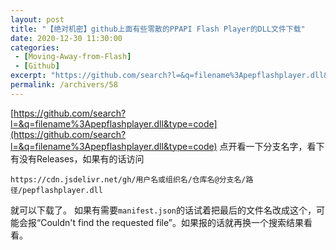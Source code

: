 ```yaml
---
layout: post
title: "【绝对机密】github上面有些零散的PPAPI Flash Player的DLL文件下载"
date: 2020-12-30 11:30:00
categories: 
 - [Moving-Away-from-Flash]
 - [Github]
excerpt: "https://github.com/search?l=&q=filename%3Apepflashplayer.dll&type=code，点开看一下分支名字，看下有没有Releases，如果有的话访问https://cdn.jsdelivr.net/gh/用户名或组织名/仓库名@分支名/路径/pepflashplayer.dll就可以下载了。如果有需要manifest.json的话试着把最后的文件名改成这个，可能会报“Couldn't find the requested file”。如果报的话就再换一个搜索结果看看。"
permalink: /archivers/58
---
```


[https://github.com/search?l=&q=filename%3Apepflashplayer.dll&type=code](https://github.com/search?l=&q=filename%3Apepflashplayer.dll&type=code)
点开看一下分支名字，看下有没有Releases，如果有的话访问
```
https://cdn.jsdelivr.net/gh/用户名或组织名/仓库名@分支名/路径/pepflashplayer.dll
```
就可以下载了。
如果有需要```manifest.json```的话试着把最后的文件名改成这个，可能会报“Couldn't find the requested file”。如果报的话就再换一个搜索结果看看。